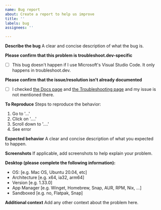 ```yaml
---
name: Bug report
about: Create a report to help us improve
title: ''
labels: bug
assignees: ''

---
```


**Describe the bug**
A clear and concise description of what the bug is.

**Please confirm that this problem is troubleshoot.dev-specific**
- [ ] This bug doesn't happen if I use Microsoft's Visual Studio Code. It only happens in troubleshoot.dev.

**Please confirm that the issue/resolution isn't already documented**
- [ ] I checked [the Docs page](https://github.com/troubleshoot-dev/troubleshoot-dev/blob/master/docs/index.md) and [the Troubleshooting page](https://github.com/troubleshoot-dev/troubleshoot-dev/blob/master/docs/troubleshooting.md) and my issue is not mentioned there.

**To Reproduce**
Steps to reproduce the behavior:
1. Go to '...'
2. Click on '....'
3. Scroll down to '....'
4. See error

**Expected behavior**
A clear and concise description of what you expected to happen.

**Screenshots**
If applicable, add screenshots to help explain your problem.

**Desktop (please complete the following information):**
 - OS: [e.g. Mac OS, Ubuntu 20.04, etc]
 - Architecture [e.g. x64, ia32, arm64]
 - Version [e.g. 1.33.0]
 - App Manager [e.g. Winget, Homebrew, Snap, AUR, RPM, Nix, ...]
 - Sandboxed [e.g. no, Flatpak, Snap]

**Additional context**
Add any other context about the problem here.
